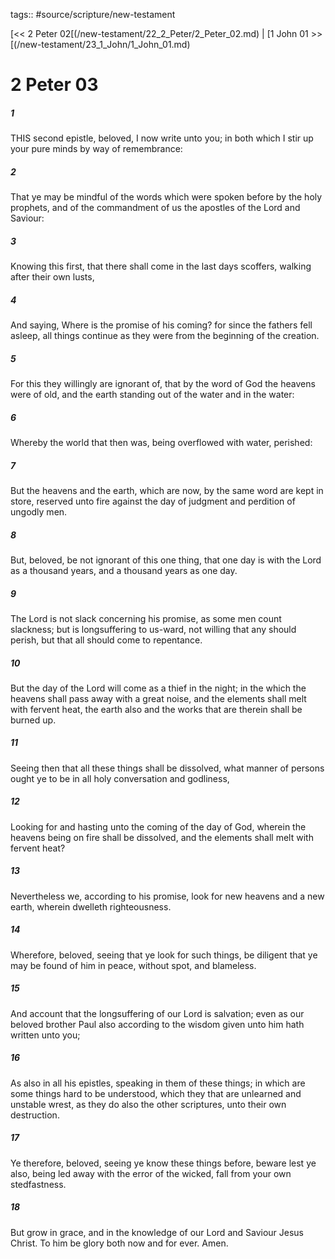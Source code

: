tags:: #source/scripture/new-testament

[<< 2 Peter 02[(/new-testament/22_2_Peter/2_Peter_02.md) | [1 John 01 >>[(/new-testament/23_1_John/1_John_01.md)

# 2 Peter 03

##### 1

THIS second epistle, beloved, I now write unto you; in both which I stir up your pure minds by way of remembrance:

##### 2

That ye may be mindful of the words which were spoken before by the holy prophets, and of the commandment of us the apostles of the Lord and Saviour:

##### 3

Knowing this first, that there shall come in the last days scoffers, walking after their own lusts,

##### 4

And saying, Where is the promise of his coming? for since the fathers fell asleep, all things continue as they were from the beginning of the creation.

##### 5

For this they willingly are ignorant of, that by the word of God the heavens were of old, and the earth standing out of the water and in the water:

##### 6

Whereby the world that then was, being overflowed with water, perished:

##### 7

But the heavens and the earth, which are now, by the same word are kept in store, reserved unto fire against the day of judgment and perdition of ungodly men.

##### 8

But, beloved, be not ignorant of this one thing, that one day is with the Lord as a thousand years, and a thousand years as one day.

##### 9

The Lord is not slack concerning his promise, as some men count slackness; but is longsuffering to us-ward, not willing that any should perish, but that all should come to repentance.

##### 10

But the day of the Lord will come as a thief in the night; in the which the heavens shall pass away with a great noise, and the elements shall melt with fervent heat, the earth also and the works that are therein shall be burned up.

##### 11

Seeing then that all these things shall be dissolved, what manner of persons ought ye to be in all holy conversation and godliness,

##### 12

Looking for and hasting unto the coming of the day of God, wherein the heavens being on fire shall be dissolved, and the elements shall melt with fervent heat?

##### 13

Nevertheless we, according to his promise, look for new heavens and a new earth, wherein dwelleth righteousness.

##### 14

Wherefore, beloved, seeing that ye look for such things, be diligent that ye may be found of him in peace, without spot, and blameless.

##### 15

And account that the longsuffering of our Lord is salvation; even as our beloved brother Paul also according to the wisdom given unto him hath written unto you;

##### 16

As also in all his epistles, speaking in them of these things; in which are some things hard to be understood, which they that are unlearned and unstable wrest, as they do also the other scriptures, unto their own destruction.

##### 17

Ye therefore, beloved, seeing ye know these things before, beware lest ye also, being led away with the error of the wicked, fall from your own stedfastness.

##### 18

But grow in grace, and in the knowledge of our Lord and Saviour Jesus Christ. To him be glory both now and for ever. Amen.
